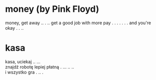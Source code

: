 # money (by Pink Floyd)

money, get away .. . ..
get a good job with more pay . . . . . . .
and you're okay . . ..

# kasa

kasa, uciekaj .. ...  
znajdź robotę lepiej płatną . ... .. ..  
i wszystko gra . .. .  
